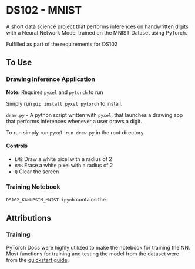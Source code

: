 # DS102 - MNIST

A short data science project that performs inferences on handwritten digits with a Neural Network Model trained on the MNIST Dataset using PyTorch.

Fulfilled as part of the requirements for DS102

## To Use

### Drawing Inference Application

**Note:** Requires `pyxel` and `pytorch` to run

Simply run `pip install pyxel pytorch` to install.

`draw.py` - A python script written with `pyxel`, that launches a drawing app that performs inferences whenever a user draws a digit.

To run simply run `pyxel run draw.py` in the root directory

#### Controls

- `LMB` Draw a white pixel with a radius of 2
- `RMB` Erase a white pixel with a radius of 2
- `Q` Clear the screen

### Training Notebook

`DS102_KANUPSIM_MNIST.ipynb` contains the 

## Attributions

### Training

PyTorch Docs were highly utilized to make the notebook for training the NN. Most functions for training and testing the model from the dataset were from the [quickstart guide](https://pytorch.org/tutorials/beginner/basics/quickstart_tutorial.html).
